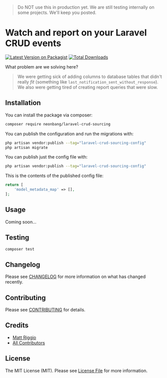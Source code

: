 > Do NOT use this in production yet. We are still testing internally on some projects. We'll keep you posted.

# Watch and report on your Laravel CRUD events

[![Latest Version on Packagist](https://img.shields.io/packagist/v/neonbang/laravel-crud-sourcing.svg?style=flat-square)](https://packagist.org/packages/neonbang/laravel-crud-sourcing)
[![Total Downloads](https://img.shields.io/packagist/dt/neonbang/laravel-crud-sourcing.svg?style=flat-square)](https://packagist.org/packages/neonbang/laravel-crud-sourcing)

What problem are we solving here?

> We were getting sick of adding columns to database tables that didn't really *fit* (something like `last_notification_sent_without_response`). We also were getting tired of creating report queries that were slow.

## Installation

You can install the package via composer:

```bash
composer require neonbang/laravel-crud-sourcing
```

You can publish the configuration and run the migrations with:

```bash
php artisan vendor:publish --tag="laravel-crud-sourcing-config"
php artisan migrate
```

You can publish just the config file with:

```bash
php artisan vendor:publish --tag="laravel-crud-sourcing-config"
```

This is the contents of the published config file:

```php
return [
    'model_metadata_map' => [],
];
```

## Usage

Coming soon...

## Testing

```bash
composer test
```

## Changelog

Please see [CHANGELOG](CHANGELOG.md) for more information on what has changed recently.

## Contributing

Please see [CONTRIBUTING](CONTRIBUTING.md) for details.

## Credits

- [Matt Riggio](https://github.com/neonbang)
- [All Contributors](../../contributors)

## License

The MIT License (MIT). Please see [License File](LICENSE.md) for more information.
